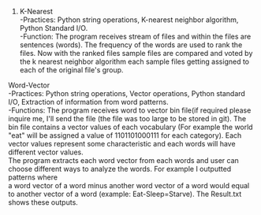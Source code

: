 1. K-Nearest  
-Practices: Python string operations, K-nearest neighbor algorithm, Python Standard I/O.  
-Function: The program receives stream of files and within the files are sentences (words).  The frequency of the words are used to rank the files. Now with the ranked files sample files are compared and voted by the k nearest neighbor algorithm each sample files getting assigned to each of the original file's group.     

Word-Vector  
-Practices: Python string operations, Vector operations, Python standard I/O,  Extraction of information from word patterns.  
-Functions: The program receives word to vector bin file(if required please inquire me,  I'll send the file (the file was too large to be stored in git).  The bin file contains a vector values of each vocabulary (For example the world "eat" will be assigned a value of 1101101000111 for each category).  Each vector values  represent some characteristic and each words will have different vector values.  
The program extracts each word vector from each words and user can choose different ways to analyze the words.  For example I outputted patterns where  
a word vector of a word minus another word vector of a word would equal to   another vector of a word (example: Eat-Sleep=Starve).  The Result.txt shows  these outputs. 
    

